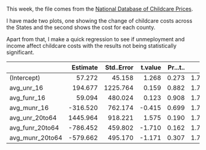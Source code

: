 This week, the file comes from the [National Database of Childcare Prices](https://www.dol.gov/agencies/wb/topics/featured-childcare).

I have made two plots, one showing the change of childcare costs across the States and the second shows the cost for each county. 

Apart from that, I make a quick regression to see if unmeployment and income affect childcare costs with the results not being statistically significant. 


|                | Estimate| Std..Error| t.value| Pr...t..|    SE|
|:---------------|--------:|----------:|-------:|--------:|-----:|
|(Intercept)     |   57.272|     45.158|   1.268|    0.273| 1.778|
|avg_unr_16      |  194.677|   1225.764|   0.159|    0.882| 1.778|
|avg_funr_16     |   59.094|    480.024|   0.123|    0.908| 1.778|
|avg_munr_16     | -316.520|    762.174|  -0.415|    0.699| 1.778|
|avg_unr_20to64  | 1445.964|    918.221|   1.575|    0.190| 1.778|
|avg_funr_20to64 | -786.452|    459.802|  -1.710|    0.162| 1.778|
|avg_munr_20to64 | -579.662|    495.170|  -1.171|    0.307| 1.778|

